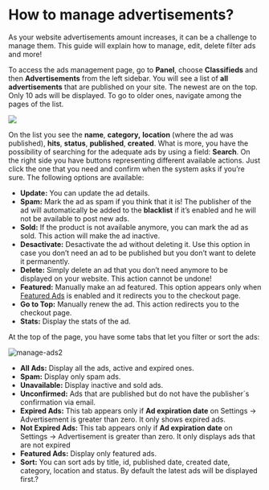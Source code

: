 # How to manage advertisements?

As your website advertisements amount increases, it can be a challenge to manage them. This guide will explain how to manage, edit, delete filter ads and more!

To access the ads management page, go to  **Panel**, choose  **Classifieds**  and then  **Advertisements**  from the left sidebar. You will see a list of  **all advertisements**  that are published on your site. The newest are on the top. Only 10 ads will be displayed. To go to older ones, navigate among the pages of the list.

![](https://raw.githubusercontent.com/yclas/guides/master/images/advertisement.jpg)

On the list you see the  **name**,  **category,**  **location**  (where the ad was published),  **hits**,  **status**,  **published**,  **created**. What is more, you have the possibility of searching for the adequate ads by using a field:  **Search**. On the right side you have buttons representing different available actions. Just click the one that you need and confirm when the system asks if you’re sure. The following options are available:

-   **Update:**  You can update the ad details.
-   **Spam:**  Mark the ad as spam if you think that it is! The publisher of the ad will automatically be added to the **blacklist**  if it’s enabled and he will not be available to post new ads.
-   **Sold:**  If the product is not available anymore, you can mark the ad as sold. This action will make the ad inactive.
-   **Desactivate:**  Desactivate the ad without deleting it. Use this option in case you don’t need an ad to be published but you don’t want to delete it permanently.
-   **Delete:**  Simply delete an ad that you don’t need anymore to be displayed on your website. This action cannot be undone!
-   **Featured:**  Manually make an ad featured. This option appears only when  [Featured Ads](https://docs.yclas.com/how-to-create-featured-plan/)  is enabled and it redirects you to the checkout page.
-   **Go to Top:**  Manually renew the ad. This action redirects you to the checkout page.
-   **Stats:**  Display the stats of the ad.

At the top of the page, you have some tabs that let you filter or sort the ads:

![manage-ads2](https://user-images.githubusercontent.com/55290441/80600691-73dd3c80-8a35-11ea-9437-56f98ff932cf.png)

-   **All Ads:**  Display all the ads, active and expired ones.
-   **Spam:**  Display only spam ads.
-   **Unavailable:**  Display inactive and sold ads.
-   **Unconfirmed:**  Ads that are published but do not have the publisher´s confirmation via email.
-   **Expired Ads:**  This tab appears only if  **Ad expiration date**  on Settings -> Advertisement is greater than zero. It only shows expired ads.
-   **Not Expired Ads:**  This tab appears only if  **Ad expiration date**  on Settings -> Advertisement is greater than zero. It only displays ads that are not expired
-   **Featured Ads:**  Display only featured ads.
-   **Sort:**  You can sort ads by title, id, published date, created date, category, location and status. By default the latest ads will be displayed first.?

